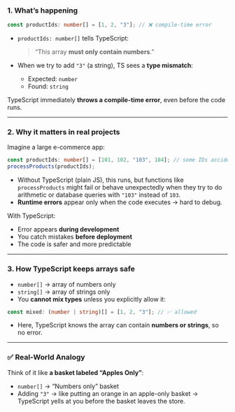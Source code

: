 ### 1. **What’s happening**

```ts
const productIds: number[] = [1, 2, "3"]; // ❌ compile-time error
```

* `productIds: number[]` tells TypeScript:

  > “This array **must only contain numbers**.”

* When we try to add `"3"` (a string), TS sees a **type mismatch**:

  * Expected: `number`
  * Found: `string`

TypeScript immediately **throws a compile-time error**, even before the code runs.

---

### 2. **Why it matters in real projects**

Imagine a large e-commerce app:

```ts
const productIds: number[] = [101, 102, "103", 104]; // some IDs accidentally as strings
processProducts(productIds);
```

* Without TypeScript (plain JS), this runs, but functions like `processProducts` might fail or behave unexpectedly when they try to do arithmetic or database queries with `"103"` instead of `103`.
* **Runtime errors** appear only when the code executes → hard to debug.

With TypeScript:

* Error appears **during development**
* You catch mistakes **before deployment**
* The code is safer and more predictable

---

### 3. **How TypeScript keeps arrays safe**

* `number[]` → array of numbers only
* `string[]` → array of strings only
* You **cannot mix types** unless you explicitly allow it:

```ts
const mixed: (number | string)[] = [1, 2, "3"]; // ✅ allowed
```

* Here, TypeScript knows the array can contain **numbers or strings**, so no error.

---

### ✅ Real-World Analogy

Think of it like **a basket labeled “Apples Only”**:

* `number[]` → “Numbers only” basket
* Adding `"3"` → like putting an orange in an apple-only basket → TypeScript yells at you before the basket leaves the store.
